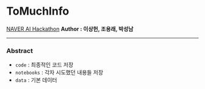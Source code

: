 # ToMuchInfo
[NAVER AI Hackathon](https://github.com/naver/ai-hackathon-2018)
**Author : 이상헌, 조용래, 박성남**

---
### Abstract
- `code` : 최종적인 코드 저장
- `notebooks` : 각자 시도했던 내용들 저장
- `data` : 기본 데이터